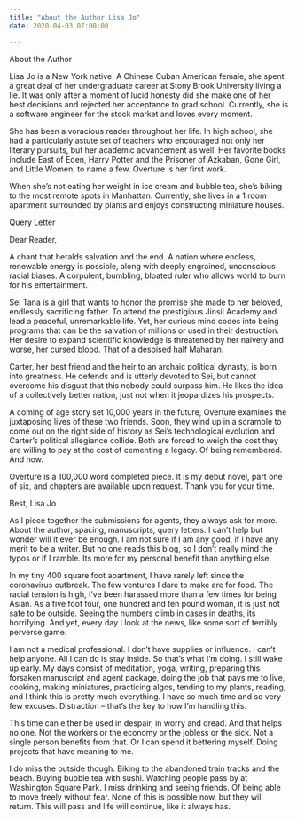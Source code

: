 ```yaml
---
title: "About the Author Lisa Jo"
date: 2020-04-03 07:00:00

---
```



About the Author

Lisa Jo is a New York native. A Chinese Cuban American female, she spent a great deal of her undergraduate career at Stony Brook University living a lie. It was only after a moment of lucid honesty did she make one of her best decisions and rejected her acceptance to grad school. Currently, she is a software engineer for the stock market and loves every moment.

She has been a voracious reader throughout her life. In high school, she had a particularly astute set of teachers who encouraged not only her literary pursuits, but her academic advancement as well. Her favorite books include East of Eden, Harry Potter and the Prisoner of Azkaban, Gone Girl, and Little Women, to name a few. Overture is her first work.

When she’s not eating her weight in ice cream and bubble tea, she’s biking to the most remote spots in Manhattan. Currently, she lives in a 1 room apartment surrounded by plants and enjoys constructing miniature houses.

Query Letter

Dear Reader,

A chant that heralds salvation and the end. A nation where endless, renewable energy is possible, along with deeply engrained, unconscious racial biases. A corpulent, bumbling, bloated ruler who allows world to burn for his entertainment.

Sei Tana is a girl that wants to honor the promise she made to her beloved, endlessly sacrificing father. To attend the prestigious Jinsil Academy and lead a peaceful, unremarkable life. Yet, her curious mind codes into being programs that can be the salvation of millions or used in their destruction. Her desire to expand scientific knowledge is threatened by her naivety and worse, her cursed blood. That of a despised half Maharan.

Carter, her best friend and the heir to an archaic political dynasty, is born into greatness. He defends and is utterly devoted to Sei, but cannot overcome his disgust that this nobody could surpass him. He likes the idea of a collectively better nation, just not when it jeopardizes his prospects.

A coming of age story set 10,000 years in the future, Overture examines the juxtaposing lives of these two friends. Soon, they wind up in a scramble to come out on the right side of history as Sei’s technological evolution and Carter’s political allegiance collide.  Both are forced to weigh the cost they are willing to pay at the cost of cementing a legacy. Of being remembered. And how.

Overture is a 100,000 word completed piece. It is my debut novel, part one of six, and chapters are available upon request. Thank you for your time.

Best,
Lisa Jo


As I piece together the submissions for agents, they always ask for more. About the author, spacing, manuscripts, query letters. I can’t help but wonder will it ever be enough. I am not sure if I am any good, if I have any merit to be a writer. But no one reads this blog, so I don’t really mind the typos or if I ramble. Its more for my personal benefit than anything else.

In my tiny 400 square foot apartment, I have rarely left since the coronavirus outbreak. The few ventures I dare to make are for food. The racial tension is high, I’ve been harassed more than a few times for being Asian. As a five foot four, one hundred and ten pound woman, it is just not safe to be outside. Seeing the numbers climb in cases in deaths, its horrifying. And yet, every day I look at the news, like some sort of terribly perverse game.

I am not a medical professional. I don’t have supplies or influence. I can’t help anyone. All I can do is stay inside. So that’s what I’m doing. I still wake up early. My days consist of meditation, yoga, writing, preparing this forsaken manuscript and agent package, doing the job that pays me to live, cooking, making miniatures, practicing algos, tending to my plants, reading, and I think this is pretty much everything. I have so much time and so very few excuses.  Distraction – that’s the key to how I’m handling this.

This time can either be used in despair, in worry and dread. And that helps no one. Not the workers or the economy or the jobless or the sick. Not a single person benefits from that. Or I can spend it bettering myself. Doing projects that have meaning to me.

I do miss the outside though. Biking to the abandoned train tracks and the beach. Buying bubble tea with sushi. Watching people pass by at Washington Square Park. I miss drinking and seeing friends. Of being able to move freely without fear. None of this is possible now, but they will return. This will pass and life will continue, like it always has.


